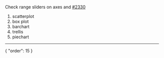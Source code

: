 Check range sliders on axes and [#2330](https://github.com/datagrok-ai/public/issues/2330)
1. scatterplot
2. box plot
3. barchart
4. trellis
5. piechart
---
{
  "order": 15
}